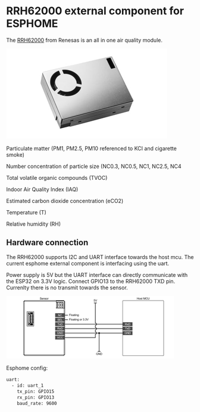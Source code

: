 # RRH62000 external component for ESPHOME

The [RRH62000](https://www.renesas.com/en/products/sensor-products/environmental-sensors/intelligent-sensor-modules/rrh62000-all-one-integrated-sensor-module-pm2-5-rht-tvoc-and-eco2-detection) from Renesas is an all in one air quality module.

![RRH62000-module-angle](RRH62000-module-angle.jpg)

Particulate matter (PM1, PM2.5, PM10 referenced to KCI and cigarette smoke)

Number concentration of particle size (NC0.3, NC0.5, NC1, NC2.5, NC4

Total volatile organic compounds (TVOC)

Indoor Air Quality Index (IAQ) 

Estimated carbon dioxide concentration (eCO2)

Temperature (T) 

Relative humidity (RH)

## Hardware connection

The RRH62000 supports I2C and UART interface towards the host mcu. 
The current esphome external component is interfacing using the uart.

Power supply is 5V but the UART interface can directly communicate with the ESP32 on 3.3V logic.
Connect GPIO13 to the RRH62000 TXD pin.
Currenlty there is no transmit towards the sensor.

![connection](connection.png)

Esphome config:
```
uart:
  - id: uart_1
    tx_pin: GPIO15
    rx_pin: GPIO13
    baud_rate: 9600
```

